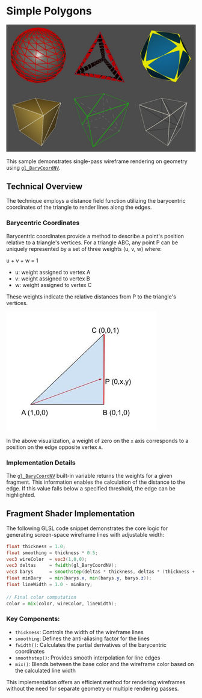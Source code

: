 # Simple Polygons

![Barycentric Wireframe](docs/bary_wireframe.png)

This sample demonstrates single-pass wireframe rendering on geometry using [`gl_BaryCoordNV`](https://github.com/KhronosGroup/GLSL/blob/master/extensions/nv/GLSL_NV_fragment_shader_barycentric.txt).

## Technical Overview

The technique employs a distance field function utilizing the barycentric coordinates of the triangle to render lines along the edges.

### Barycentric Coordinates

Barycentric coordinates provide a method to describe a point's position relative to a triangle's vertices. For a triangle ABC, any point P can be uniquely represented by a set of three weights (u, v, w) where:

u + v + w = 1

- u: weight assigned to vertex A
- v: weight assigned to vertex B
- w: weight assigned to vertex C

These weights indicate the relative distances from P to the triangle's vertices.

![Barycentric Coordinate Visualization](docs/Barycentric.jpg)

In the above visualization, a weight of zero on the `x` axis corresponds to a position on the edge opposite vertex `A`.

### Implementation Details

The [`gl_BaryCoordNV`](https://github.com/KhronosGroup/GLSL/blob/master/extensions/nv/GLSL_NV_fragment_shader_barycentric.txt) built-in variable returns the weights for a given fragment. This information enables the calculation of the distance to the edge. If this value falls below a specified threshold, the edge can be highlighted.

## Fragment Shader Implementation

The following GLSL code snippet demonstrates the core logic for generating screen-space wireframe lines with adjustable width:

```glsl
float thickness = 1.0;
float smoothing = thickness * 0.5;
vec3 wireColor  = vec3(1,0,0);
vec3 deltas     = fwidth(gl_BaryCoordNV);
vec3 barys      = smoothstep(deltas * thickness, deltas * (thickness + smoothing), gl_BaryCoordNV);
float minBary   = min(barys.x, min(barys.y, barys.z));
float lineWidth = 1.0 - minBary;

// Final color computation
color = mix(color, wireColor, lineWidth);
```

### Key Components:

- `thickness`: Controls the width of the wireframe lines
- `smoothing`: Defines the anti-aliasing factor for the lines
- `fwidth()`: Calculates the partial derivatives of the barycentric coordinates
- `smoothstep()`: Provides smooth interpolation for line edges
- `mix()`: Blends between the base color and the wireframe color based on the calculated line width

This implementation offers an efficient method for rendering wireframes without the need for separate geometry or multiple rendering passes.